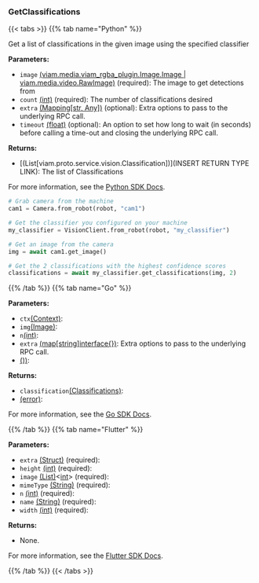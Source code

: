 ### GetClassifications

{{< tabs >}}
{{% tab name="Python" %}}

Get a list of classifications in the given image using the specified classifier

**Parameters:**

- `image` [(viam.media.viam_rgba_plugin.Image.Image | viam.media.video.RawImage)](https://python.viam.dev/autoapi/viam/../gen/component/camera/v1/camera_pb2/index.html#viam.gen.component.camera.v1.camera_pb2.Image) (required): The image to get detections from
- `count` [(int)](https://docs.python.org/3/library/stdtypes.html#numeric-types-int-float-complex) (required): The number of classifications desired
- `extra` [(Mapping[str, Any])](<INSERT PARAM TYPE LINK>) (optional): Extra options to pass to the underlying RPC call.
- `timeout` [(float)](<INSERT PARAM TYPE LINK>) (optional): An option to set how long to wait (in seconds) before calling a time-out and closing the underlying RPC call.

**Returns:**

- [(List[viam.proto.service.vision.Classification])](INSERT RETURN TYPE LINK): The list of Classifications

For more information, see the [Python SDK Docs](https://python.viam.dev/autoapi/viam/services/vision/client/index.html#viam.services.vision.client.VisionClient.get_classifications).

``` python {class="line-numbers linkable-line-numbers"}
# Grab camera from the machine
cam1 = Camera.from_robot(robot, "cam1")

# Get the classifier you configured on your machine
my_classifier = VisionClient.from_robot(robot, "my_classifier")

# Get an image from the camera
img = await cam1.get_image()

# Get the 2 classifications with the highest confidence scores
classifications = await my_classifier.get_classifications(img, 2)
```

{{% /tab %}}
{{% tab name="Go" %}}

**Parameters:**

- `ctx`[(Context)](https://pkg.go.dev/context#Context):
- `img`[(Image)](https://pkg.go.dev/image#Image):
- `n`[(int)](https://pkg.go.dev/builtin#int):
- `extra` [(map[string]interface\{\})](https://go.dev/blog/maps): Extra options to pass to the underlying RPC call.
- [())](<INSERT PARAM TYPE LINK>):

**Returns:**

- `classification`[(Classifications)](https://pkg.go.dev/go.viam.com/rdk@v0.26.0/vision/classification#Classifications):
- [(error)](https://pkg.go.dev/builtin#error):

For more information, see the [Go SDK Docs](https://pkg.go.dev/go.viam.com/rdk/services/vision#Service).

{{% /tab %}}
{{% tab name="Flutter" %}}

**Parameters:**

- `extra` [(Struct)](<INSERT PARAM TYPE LINK>) (required):
- `height` [(int)](https://api.flutter.dev/flutter/dart-core/int-class.html) (required):
- `image` [(List)](https://api.flutter.dev/flutter/dart-core/List-class.html)<[int](https://api.flutter.dev/flutter/dart-core/int-class.html)> (required):
- `mimeType` [(String)](https://api.flutter.dev/flutter/dart-core/String-class.html) (required):
- `n` [(int)](https://api.flutter.dev/flutter/dart-core/int-class.html) (required):
- `name` [(String)](https://api.flutter.dev/flutter/dart-core/String-class.html) (required):
- `width` [(int)](https://api.flutter.dev/flutter/dart-core/int-class.html) (required):

**Returns:**

- None.

For more information, see the [Flutter SDK Docs](https://flutter.viam.dev/viam_protos.service.vision/VisionServiceClient/getClassifications.html).

{{% /tab %}}
{{< /tabs >}}
